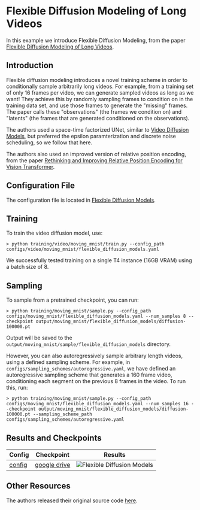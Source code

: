 # Flexible Diffusion Modeling of Long Videos

In this example we introduce Flexible Diffusion Modeling, from the paper [Flexible Diffusion Modeling of Long Videos](https://arxiv.org/abs/2205.11495).

## Introduction

Flexible diffusion modeling introduces a novel training scheme in order to conditionally sample arbitrarily long videos. For example, from a training set of only 16 frames per video, we can generate sampled videos as long as we want! They achieve this by randomly sampling frames to condition on in the training data set, and use those frames to generate the "missing" frames. The paper calls these "observations" (the frames we condition on) and "latents" (the frames that are generated conditioned on the observations).

The authors used a space-time factorized UNet, similar to [Video Diffusion Models](https://arxiv.org/abs/2204.03458), but preferred the epsilon paramterization and discrete noise scheduling, so we follow that here.

The authors also used an improved version of relative position encoding, from the paper
[Rethinking and Improving Relative Position Encoding for Vision Transformer](https://arxiv.org/abs/2107.14222).

## Configuration File

The configuration file is located in [Flexible Diffusion Models](https://github.com/swookey-thinky/video_diffusion/blob/main/configs/moving_mnist/flexible_diffusion_models.yaml).

## Training

To train the video diffusion model, use:

```
> python training/video/moving_mnist/train.py --config_path configs/video/moving_mnist/flexible_diffusion_models.yaml
```

We successfully tested training on a single T4 instance (16GB VRAM) using a batch size of 8.

## Sampling

To sample from a pretrained checkpoint, you can run:

```
> python training/moving_mnist/sample.py --config_path configs/moving_mnist/flexible_diffusion_models.yaml --num_samples 8 --checkpoint output/moving_mnist/flexible_diffusion_models/diffusion-100000.pt
```

Output will be saved to the `output/moving_mnist/sample/flexible_diffusion_models` directory.

However, you can also autoregressively sample arbitrary length videos, using a defined sampling scheme. For example, in `configs/sampling_schemes/autoregressive.yaml`, we have defined an autoregressive sampling scheme that generates a 160 frame video, conditioning each segment on the previous 8 frames in the video. To run this, run:

```
> python training/moving_mnist/sample.py --config_path configs/moving_mnist/flexible_diffusion_models.yaml --num_samples 16 --checkpoint output/moving_mnist/flexible_diffusion_models/diffusion-100000.pt --sampling_scheme_path configs/sampling_schemes/autoregressive.yaml
```

## Results and Checkpoints

| Config | Checkpoint | Results
| ------ | ---------- | -------
| [config](https://github.com/swookey-thinky/xdiffusion/blob/main/configs/video/moving_mnist/flexible_diffusion_models.yaml) | [google drive](https://drive.google.com/file/d/1rDX-sioy4B3uUFjQfQnmZ5ASzIE7V5gb/view?usp=sharing) | ![Flexible Diffusion Models](https://drive.google.com/uc?export=view&id=1B2raR3_suRf8qAUP4jzi8YIwka-UHwrU)

## Other Resources

The authors released their original source code [here](https://github.com/plai-group/flexible-video-diffusion-modeling).
